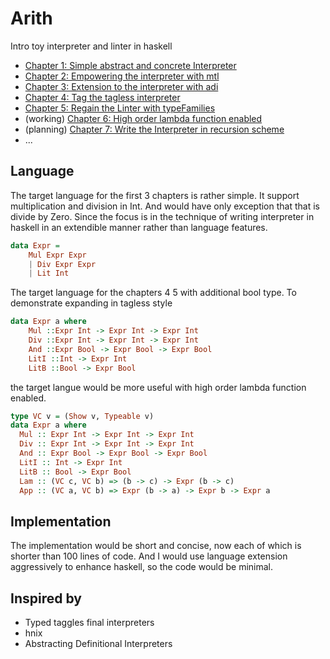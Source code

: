 # Arith

Intro toy interpreter and linter in haskell

* [Chapter 1: Simple abstract and concrete Interpreter](https://github.com/soulomoon/arith/tree/master/arith1)
* [Chapter 2: Empowering the interpreter with mtl](https://github.com/soulomoon/arith/tree/master/arith2)
* [Chapter 3: Extension to the interpreter with adi](https://github.com/soulomoon/arith/tree/master/arith3)
* [Chapter 4: Tag the tagless interpreter](https://github.com/soulomoon/arith/tree/master/arith4)
* [Chapter 5: Regain the Linter with typeFamilies](https://github.com/soulomoon/arith/tree/master/arith5)
* (working) [Chapter 6: High order lambda function enabled](https://github.com/soulomoon/arith/tree/master/arith6)
* (planning) [Chapter 7: Write the Interpreter in recursion scheme](https://github.com/soulomoon/arith/tree/master/arith7)
* ...

## Language

The target language for the first 3 chapters is rather simple. It support multiplication and division in Int. And would have only exception that that is divide by Zero.
Since the focus is in the technique of writing interpreter in haskell in an extendible manner rather than language features.

```haskell
data Expr =
    Mul Expr Expr
    | Div Expr Expr
    | Lit Int
```

The target language for the chapters 4 5 with additional bool type.
To demonstrate expanding in tagless style

```haskell
data Expr a where
    Mul ::Expr Int -> Expr Int -> Expr Int
    Div ::Expr Int -> Expr Int -> Expr Int
    And ::Expr Bool -> Expr Bool -> Expr Bool
    LitI ::Int -> Expr Int
    LitB ::Bool -> Expr Bool
```

the target langue would be more useful with high order lambda function enabled.

```haskell
type VC v = (Show v, Typeable v)
data Expr a where
  Mul :: Expr Int -> Expr Int -> Expr Int
  Div :: Expr Int -> Expr Int -> Expr Int
  And :: Expr Bool -> Expr Bool -> Expr Bool
  LitI :: Int -> Expr Int
  LitB :: Bool -> Expr Bool
  Lam :: (VC c, VC b) => (b -> c) -> Expr (b -> c)
  App :: (VC a, VC b) => Expr (b -> a) -> Expr b -> Expr a
```

## Implementation

The implementation would be short and concise, now each of which is shorter than 100 lines of code.
And I would use language extension aggressively to enhance haskell, so the code would be minimal.

## Inspired by

* Typed taggles final interpreters
* hnix
* Abstracting Definitional Interpreters
